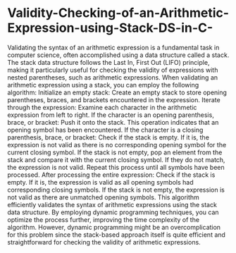 # Validity-Checking-of-an-Arithmetic-Expression-using-Stack-DS-in-C-
Validating the syntax of an arithmetic expression is a fundamental task in computer science, often accomplished using a data structure called a stack. The stack data structure follows the Last In, First Out (LIFO) principle, making it particularly useful for checking the validity of expressions with nested parentheses, such as arithmetic expressions.
When validating an arithmetic expression using a stack, you can employ the following algorithm:
Initialize an empty stack: Create an empty stack to store opening parentheses, braces, and brackets encountered in the expression.
Iterate through the expression: Examine each character in the arithmetic expression from left to right.
If the character is an opening parenthesis, brace, or bracket: Push it onto the stack. This operation indicates that an opening symbol has been encountered.
If the character is a closing parenthesis, brace, or bracket: Check if the stack is empty. If it is, the expression is not valid as there is no corresponding opening symbol for the current closing symbol. If the stack is not empty, pop an element from the stack and compare it with the current closing symbol. If they do not match, the expression is not valid. Repeat this process until all symbols have been processed.
After processing the entire expression: Check if the stack is empty. If it is, the expression is valid as all opening symbols had corresponding closing symbols. If the stack is not empty, the expression is not valid as there are unmatched opening symbols.
This algorithm efficiently validates the syntax of arithmetic expressions using the stack data structure. By employing dynamic programming techniques, you can optimize the process further, improving the time complexity of the algorithm. However, dynamic programming might be an overcomplication for this problem since the stack-based approach itself is quite efficient and straightforward for checking the validity of arithmetic expressions.

